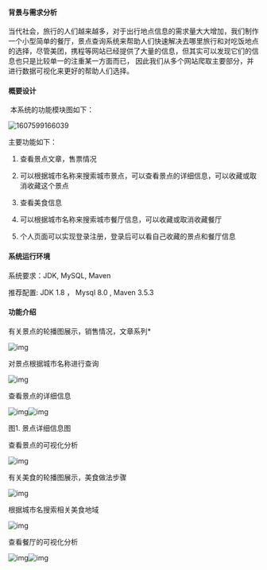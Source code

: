 #### 背景与需求分析

​    当代社会，旅行的人们越来越多，对于出行地点信息的需求量大大增加，我们制作一个小型简单的餐厅，景点查询系统来帮助人们快速解决去哪里旅行和对吃饭地点的选择，尽管美团，携程等网站已经提供了大量的信息，但其实可以发现它们的信息也只是比较单一的注重某一方面而已， 因此我们从多个网站爬取主要部分，并进行数据可视化来更好的帮助人们选择。



#### 概要设计

​    本系统的功能模块图如下：

![1607599166039](C:\Users\Dell\AppData\Roaming\Typora\typora-user-images\1607599166039.png)

主要功能如下：

1. 查看景点文章，售票情况

2. 可以根据城市名称来搜索城市景点，可以查看景点的详细信息，可以收藏或取消收藏这个景点

3. 查看美食信息

4. 可以根据城市名称来搜索城市餐厅信息，可以收藏或取消收藏餐厅

5. 个人页面可以实现登录注册，登录后可以看自己收藏的景点和餐厅信息



#### 系统运行环境

系统要求：JDK, MySQL, Maven

推荐配置:   JDK 1.8 ， Mysql 8.0  , Maven 3.5.3





#### 功能介绍

有关景点的轮播图展示，销售情况，文章系列\*

![img](file:///C:\Users\Dell\AppData\Local\Temp\ksohtml26576\wps1.jpg) 



 

对景点根据城市名称进行查询

![img](file:///C:\Users\Dell\AppData\Local\Temp\ksohtml26576\wps2.jpg) 





查看景点的详细信息

![img](file:///C:\Users\Dell\AppData\Local\Temp\ksohtml26576\wps3.jpg)![img](file:///C:\Users\Dell\AppData\Local\Temp\ksohtml26576\wps4.jpg) 

图1. 景点详细信息图

 

 

查看景点的可视化分析

![img](file:///C:\Users\Dell\AppData\Local\Temp\ksohtml26576\wps5.jpg) 



有关美食的轮播图展示，美食做法步骤

![img](file:///C:\Users\Dell\AppData\Local\Temp\ksohtml26576\wps6.jpg) 



根据城市名搜索相关美食地域

![img](file:///C:\Users\Dell\AppData\Local\Temp\ksohtml26576\wps7.jpg) 



 

查看餐厅的可视化分析

![img](file:///C:\Users\Dell\AppData\Local\Temp\ksohtml26576\wps8.jpg)![img](file:///C:\Users\Dell\AppData\Local\Temp\ksohtml26576\wps9.jpg) 

